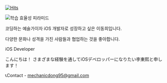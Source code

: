 [![Hits](https://hits.seeyoufarm.com/api/count/incr/badge.svg?url=https%3A%2F%2Fgithub.com%2Fmechanicdong&count_bg=%2379C83D&title_bg=%23555555&icon=&icon_color=%23E7E7E7&title=hits&edge_flat=false)](https://hits.seeyoufarm.com)


![학습 효율성 피라미드](https://user-images.githubusercontent.com/67154245/233392276-d2d95e3a-8df1-41c6-91ed-df66a82381b5.png)




코딩하는 예술가이자 iOS 개발자로 성장하고 싶은 이동희입니다.



다양한 문화나 성격을 가진 사람들과 협업하는 것을 좋아합니다.


iOS Developer



こんにちは！
さまざまな経験を通してiOSデベロッパーになりたい李東熙と申します！


📞Contact - mechanicdong95@gmail.com
